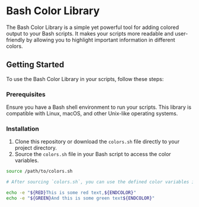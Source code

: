 # Bash Color Library

The Bash Color Library is a simple yet powerful tool for adding colored output to your Bash scripts. It makes your scripts more readable and user-friendly by allowing you to highlight important information in different colors.

## Getting Started

To use the Bash Color Library in your scripts, follow these steps:

### Prerequisites

Ensure you have a Bash shell environment to run your scripts. This library is compatible with Linux, macOS, and other Unix-like operating systems.

### Installation

1. Clone this repository or download the `colors.sh` file directly to your project directory.
2. Source the `colors.sh` file in your Bash script to access the color variables.

```bash
source /path/to/colors.sh

# After sourcing `colors.sh`, you can use the defined color variables in your script like so:

echo -e "${RED}This is some red text,${ENDCOLOR}"
echo -e "${GREEN}And this is some green text${ENDCOLOR}"
```
